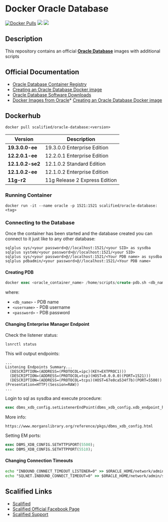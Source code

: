 # Docker Oracle Database

[![Docker Pulls](https://img.shields.io/docker/pulls/scalified/oracle-database.svg)](https://hub.docker.com/r/scalified/oracle-database)
[![](https://images.microbadger.com/badges/image/scalified/oracle-database.svg)](https://microbadger.com/images/scalified/oracle-database)
[![](https://images.microbadger.com/badges/version/scalified/oracle-database.svg)](https://microbadger.com/images/scalified/oracle-database)

## Description

This repository contains an official [**Oracle Database**](https://container-registry.oracle.com/ords/f?p=113:4:113443227637136:::4:P4_REPOSITORY,AI_REPOSITORY,AI_REPOSITORY_NAME,P4_REPOSITORY_NAME,P4_EULA_ID,P4_BUSINESS_AREA_ID:9,9,Oracle%20Database%20Enterprise%20Edition,Oracle%20Database%20Enterprise%20Edition,1,0&cs=3ngPvo9IXPi_O4ZXhv09DqTdDeSyjEdM9Bllql6pu2wJzhQdAu8XltTmhgof2DCjvAGrBWeSfyWTMj3xRtT3yQw) images with additional scripts

## Official Documentation

* [Oracle Database Container Registry](https://container-registry.oracle.com/ords/f?p=113:4:113443227637136:::4:P4_REPOSITORY,AI_REPOSITORY,AI_REPOSITORY_NAME,P4_REPOSITORY_NAME,P4_EULA_ID,P4_BUSINESS_AREA_ID:9,9,Oracle%20Database%20Enterprise%20Edition,Oracle%20Database%20Enterprise%20Edition,1,0&cs=3ngPvo9IXPi_O4ZXhv09DqTdDeSyjEdM9Bllql6pu2wJzhQdAu8XltTmhgof2DCjvAGrBWeSfyWTMj3xRtT3yQw)
* [Creating an Oracle Database Docker image](https://blogs.oracle.com/developer/entry/creating_and_oracle_database_docker)
* [Oracle Database Software Downloads](http://www.oracle.com/technetwork/database/enterprise-edition/downloads/index.html)
* [Docker Images from Oracle](https://github.com/oracle/docker-images)* [Creating an Oracle Database Docker image](https://blogs.oracle.com/developer/entry/creating_and_oracle_database_docker)

## Dockerhub

`docker pull scalified/oracle-database:<version>`

| Version                     | Description                   |
|-----------------------------|-------------------------------|
| **19.3.0.0-ee**             | 19.3.0.0 Enterprise Edition   |
| **12.2.0.1-ee**             | 12.2.0.1 Enterprise Edition   |
| **12.1.0.2-se2**            | 12.1.0.2 Standard Edition     |
| **12.1.0.2-ee**             | 12.1.0.2 Enterprise Edition   |
| **11g-r2**                  | 11g Release 2 Express Edition |

### Running Container

`docker run -it --name oracle -p 1521:1521 scalified/oracle-database:<tag>`

### Connecting to the Database

Once the container has been started and the database created you can connect to it just like to any other database:

```
sqlplus sys/<your password>@//localhost:1521/<your SID> as sysdba
sqlplus system/<your password>@//localhost:1521/<your SID>
sqlplus sys/<your password>@//localhost:1521/<Your PDB name> as sysdba
sqlplus pdbadmin/<your password>@//localhost:1521/<Your PDB name>
```

#### Creating PDB

```sql
docker exec <oracle_container_name> /home/scripts/create-pdb.sh <db_name> <username> <password>
```

where:

* `<db_name>` - PDB name
* `<username>` - PDB username
* `<password>` - PDB password

#### Changing Enterprise Manager Endpoint

Check the listener status:

`lsnrctl status`

This will output endpoints:

```
...
Listening Endpoints Summary...
  (DESCRIPTION=(ADDRESS=(PROTOCOL=ipc)(KEY=EXTPROC1)))
  (DESCRIPTION=(ADDRESS=(PROTOCOL=tcp)(HOST=0.0.0.0)(PORT=1521)))
  (DESCRIPTION=(ADDRESS=(PROTOCOL=tcps)(HOST=67e0ca534f7b)(PORT=5500))(Presentation=HTTP)(Session=RAW))
...
```

Login to sql as sysdba and execute procedure:

```sql
exec dbms_xdb_config.setListenerEndPoint(dbms_xdb_config.xdb_endpoint_http2, '67e0ca534f7b', 5500, dbms_xdb_config.xdb_protocol_tcp);
```

More info:
```
https://www.morganslibrary.org/reference/pkgs/dbms_xdb_config.html
```

Setting EM ports:

```sql
exec DBMS_XDB_CONFIG.SETHTTPSPORT(5500);
exec DBMS_XDB_CONFIG.SETHTTPPORT(5510);
```

#### Changing Connection Timeouts

```cmd
echo "INBOUND_CONNECT_TIMEOUT_LISTENER=0" >> $ORACLE_HOME/network/admin/listener.ora
echo "SQLNET.INBOUND_CONNECT_TIMEOUT=0" >> $ORACLE_HOME/network/admin/sqlnet.ora
```

## Scalified Links

* [Scalified](http://www.scalified.com)
* [Scalified Official Facebook Page](https://www.facebook.com/scalified)
* <a href="mailto:info@scalified.com?subject=[Oracle Docker Image]: Proposals And Suggestions">Scalified Support</a>

